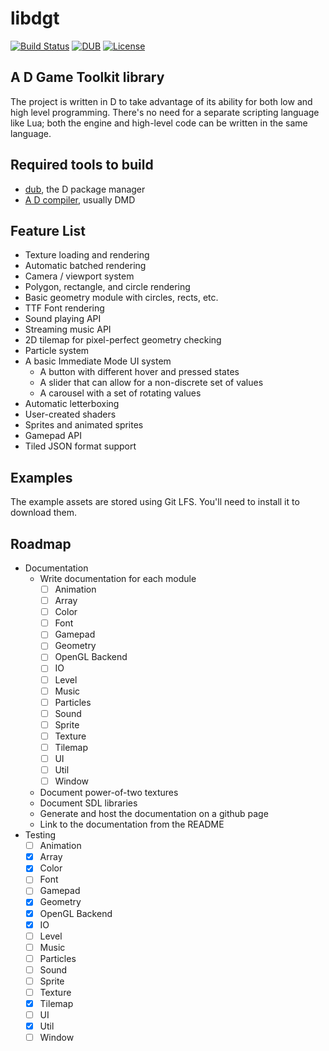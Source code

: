 # libdgt

[![Build Status](https://travis-ci.org/ryanisaacg/libdgt.svg?branch=master)](https://travis-ci.org/ryanisaacg/libdgt)
[![DUB](https://img.shields.io/badge/dub-v0.1.1-orange.svg)](https://code.dlang.org/packages/dgt)
[![License](https://img.shields.io/badge/license-Apache-blue.svg)](https://github.com/ryanisaacg/libdgt/blob/master/LICENSE)

## A D Game Toolkit library

The project is written in D to take advantage of its ability for both low and high level programming. There's no need for a separate scripting language like Lua; both the engine and high-level code can be written in the same language.

## Required tools to build

- [dub](https://code.dlang.org/download), the D package manager
- [A D compiler](https://dlang.org/download.html), usually DMD

## Feature List

- Texture loading and rendering
- Automatic batched rendering
- Camera / viewport system
- Polygon, rectangle, and circle rendering
- Basic geometry module with circles, rects, etc.
- TTF Font rendering
- Sound playing API
- Streaming music API
- 2D tilemap for pixel-perfect geometry checking
- Particle system
- A basic Immediate Mode UI system
	- A button with different hover and pressed states
	- A slider that can allow for a non-discrete set of values
	- A carousel with a set of rotating values
- Automatic letterboxing
- User-created shaders
- Sprites and animated sprites
- Gamepad API
- Tiled JSON format support

## Examples

The example assets are stored using Git LFS. You'll need to install it to download them.

## Roadmap

- Documentation
	- Write documentation for each module
        - [ ] Animation
        - [ ] Array
        - [ ] Color
        - [ ] Font
        - [ ] Gamepad
        - [ ] Geometry
        - [ ] OpenGL Backend
        - [ ] IO
		- [ ] Level
        - [ ] Music
        - [ ] Particles
        - [ ] Sound
        - [ ] Sprite
        - [ ] Texture
        - [ ] Tilemap
        - [ ] UI
        - [ ] Util
        - [ ] Window
	- Document power-of-two textures
	- Document SDL libraries
	- Generate and host the documentation on a github page
	- Link to the documentation from the README
- Testing
	- [ ] Animation
	- [x] Array
	- [x] Color
	- [ ] Font
	- [ ] Gamepad
	- [x] Geometry
	- [x] OpenGL Backend
	- [x] IO
	- [ ] Level
	- [ ] Music
	- [ ] Particles
	- [ ] Sound
	- [ ] Sprite
	- [ ] Texture
	- [x] Tilemap
	- [ ] UI
	- [x] Util
	- [ ] Window
